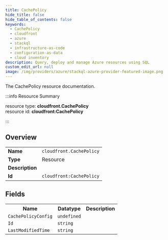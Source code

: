 ```yaml
---
title: CachePolicy
hide_title: false
hide_table_of_contents: false
keywords:
  - CachePolicy
  - cloudfront
  - azure
  - stackql
  - infrastructure-as-code
  - configuration-as-data
  - cloud inventory
description: Query, deploy and manage Azure resources using SQL
custom_edit_url: null
image: /img/providers/azure/stackql-azure-provider-featured-image.png
---
```

The CachePolicy resource documentation.

:::info Resource Summary

<div class="row">
<div class="providerDocColumn">
<span>resource type:&nbsp;<b>cloudfront.CachePolicy</b></span><br />
<span>resource id:&nbsp;<b>cloudfront:CachePolicy</b></span><br />
</div>
</div>

:::

## Overview
<table><tbody>
<tr><td><b>Name</b></td><td><code>cloudfront.CachePolicy</code></td></tr>
<tr><td><b>Type</b></td><td>Resource</td></tr>
<tr><td><b>Description</b></td><td></td></tr>
<tr><td><b>Id</b></td><td><code>cloudfront:CachePolicy</code></td></tr>
</tbody></table>

## Fields
<table><tbody>
<tr><th>Name</th><th>Datatype</th><th>Description</th></tr>
<tr><td><code>CachePolicyConfig</code></td><td><code>undefined</code></td><td></td></tr><tr><td><code>Id</code></td><td><code>string</code></td><td></td></tr><tr><td><code>LastModifiedTime</code></td><td><code>string</code></td><td></td></tr>
</tbody></table>